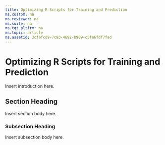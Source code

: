 ```yaml
---
title: Optimizing R Scripts for Training and Prediction
ms.custom: na
ms.reviewer: na
ms.suite: na
ms.tgt_pltfrm: na
ms.topic: article
ms.assetid: 3cfafcd9-7c93-4692-b909-c5fe6fdf7fad
---
```

# Optimizing R Scripts for Training and Prediction
  Insert introduction here.  
  
## Section Heading  
 Insert section body here.  
  
### Subsection Heading  
 Insert subsection body here.  
  
  
